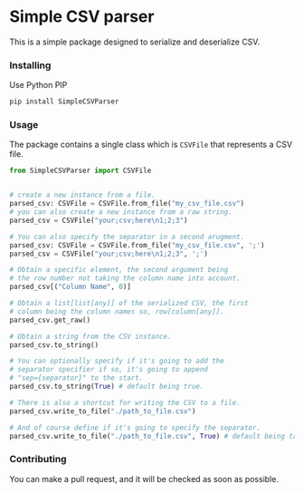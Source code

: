# Simple CSV parser

This is a simple package designed to serialize and deserialize CSV.

### Installing

Use Python PIP

```bash
pip install SimpleCSVParser
```

### Usage

The package contains a single class which is `CSVFile` that represents a CSV file.

```py
from SimpleCSVParser import CSVFile


# create a new instance from a file.
parsed_csv: CSVFile = CSVFile.from_file("my_csv_file.csv")
# you can also create a new instance from a raw string.
parsed_csv = CSVFile("your;csv;here\n1;2;3")

# You can also specify the separator in a second arugment.
parsed_csv: CSVFile = CSVFile.from_file("my_csv_file.csv", ';')
parsed_csv = CSVFile("your;csv;here\n1;2;3", ';')

# Obtain a specific element, the second argument being 
# the row number not taking the column name into account.
parsed_csv[("Column Name", 0)]

# Obtain a list[list[any]] of the serialized CSV, the first
# column being the column names so, row[column[any]].
parsed_csv.get_raw()

# Obtain a string from the CSV instance.
parsed_csv.to_string()

# You can optionally specify if it's going to add the 
# separator specifier if so, it's going to append 
# "sep={separator}" to the start.
parsed_csv.to_string(True) # default being true.

# There is also a shortcut for writing the CSV to a file.
parsed_csv.write_to_file("./path_to_file.csv")

# And of course define if it's going to specify the separator.
parsed_csv.write_to_file("./path_to_file.csv", True) # default being true.
```

### Contributing

You can make a pull request, and it will be checked as soon as possible.


